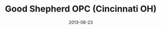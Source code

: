 ---
date: &id001 2013-08-23
end_date: null
location:
  address: 11688 Mill Road
  city: Cincinnati
  state: OH
minister:
- end: null
  name: Christopher A. Malamisuro
  start: 2013-01-01
  type: pastor
ministers:
- Christopher A. Malamisuro
name: Good Shepherd OPC
names: null
origination_date: *id001
raw_data: "OH\nCincinnati\nGood Shepherd OPC  (August 23, 2013\u2013 )\n11688 Mill\
  \ Road\nPastor: Christopher A. Malamisuro, 2013"
received_from: null
states:
- OH
status:
  active: true
  end_date: null
  reason: null
  received_from: null
  withdrawal_to: null
title: Good Shepherd OPC (Cincinnati OH)

---